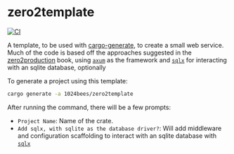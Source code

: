 # zero2template
[![CI](https://github.com/1024bees/zero2template/actions/workflows/ci.yml/badge.svg)](https://github.com/1024bees/zero2template/actions/workflows/ci.yml)

A template, to be used with [cargo-generate], to create a small web service. Much of the code is based off the approaches suggested in the [zero2production]  book, using [`axum`] as the framework and [`sqlx`] for interacting with an sqlite database, optionally


To generate a project using this template:

```bash
cargo generate -a 1024bees/zero2template
```

After running the command, there will be a few prompts:
- `Project Name`: Name of the crate.
- `Add sqlx, with sqlite as the database driver?`: Will add middleware and configuration scaffolding to interact with an sqlite database with [`sqlx`]



[cargo-generate]: https://github.com/cargo-generate/cargo-generate
[`axum`]: https://github.com/tokio-rs/axum
[`sqlx`]: https://github.com/launchbadge/sqlx
[zero2production]: https://www.zero2prod.com/index.html

